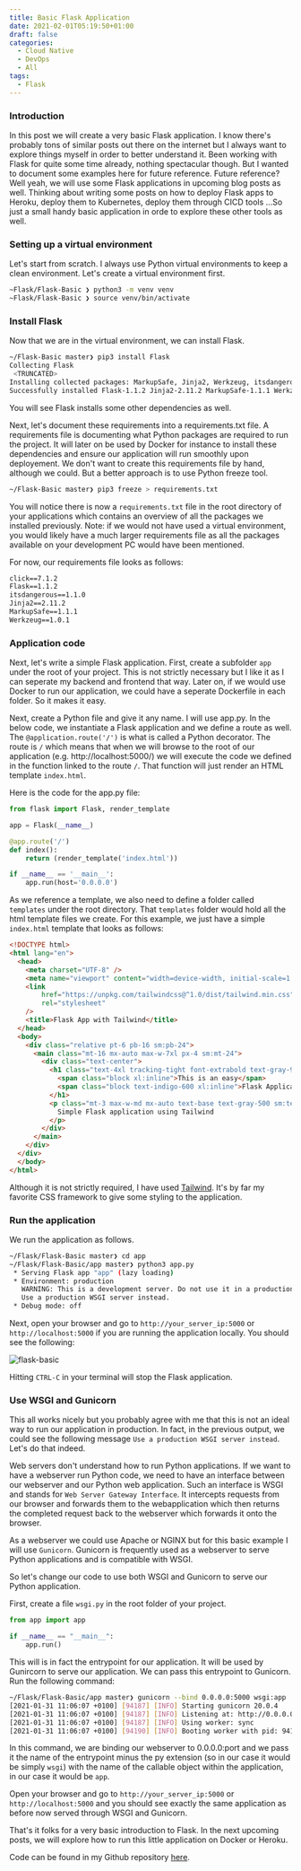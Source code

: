 ```yaml
---
title: Basic Flask Application
date: 2021-02-01T05:19:50+01:00
draft: false
categories:
  - Cloud Native
  - DevOps
  - All
tags:
  - Flask
---
```


### Introduction

In this post we will create a very basic Flask application. I know there's probably tons of similar posts out there on the internet but I always want to explore things myself in order to better understand it. Been working with Flask for quite some time already, nothing spectacular though. But I wanted to document some examples here for future reference. Future reference? Well yeah, we will use some Flask applications in upcoming blog posts as well. Thinking about writing some posts on how to deploy Flask apps to Heroku, deploy them to Kubernetes, deploy them through CICD tools ...So just a small handy basic application in orde to explore these other tools as well.

### Setting up a virtual environment

Let's start from scratch. I always use Python virtual environments to keep a clean environment. Let's create a virtual environment first.

```bash
~Flask/Flask-Basic ❯ python3 -m venv venv  
~Flask/Flask-Basic ❯ source venv/bin/activate
```

### Install Flask

Now that we are in the virtual environment, we can install Flask.

```bash
~/Flask-Basic master❯ pip3 install Flask 
Collecting Flask
 <TRUNCATED>
Installing collected packages: MarkupSafe, Jinja2, Werkzeug, itsdangerous, click, Flask
Successfully installed Flask-1.1.2 Jinja2-2.11.2 MarkupSafe-1.1.1 Werkzeug-1.0.1 click-7.1.2 itsdangerous-1.1.0
```
You will see Flask installs some other dependencies as well.

Next, let's document these requirements into a requirements.txt file. A requirements file is documenting what Python packages are required to run the project. It will later on be used by Docker for instance to install these dependencies and ensure our application will run smoothly upon deployement. We don't want to create this requirements file by hand, although we could. But a better approach is to use Python freeze tool.

```bash
~/Flask-Basic master❯ pip3 freeze > requirements.txt
```
You will notice there is now a `requirements.txt` file in the root directory of your applications which contains an overview of all the packages we installed previously. Note: if we would not have used a virtual environment, you would likely have a much larger requirements file as all the packages available on your development PC would have been mentioned.

For now, our requirements file looks as follows:

```txt
click==7.1.2
Flask==1.1.2
itsdangerous==1.1.0
Jinja2==2.11.2
MarkupSafe==1.1.1
Werkzeug==1.0.1
```

### Application code 

Next, let's write a simple Flask application. First, create a subfolder `app` under the root of your project. This is not strictly necessary but I like it as I can seperate my backend and frontend that way. Later on, if we would use Docker to run our application, we could have a seperate Dockerfile in each folder. So it makes it easy.

Next, create a Python file and give it any name. I will use app.py. In the below code, we instantiate a Flask application and we define a route as well. The `@application.route('/')` is what is called a Python decorator. The route is `/` which means that when we will browse to the root of our application (e.g. http://localhost:5000/) we will execute the code we defined in the function linked to the route `/`. That function will just render an HTML template `index.html`.

Here is the code for the app.py file:

```python
from flask import Flask, render_template

app = Flask(__name__)

@app.route('/')
def index():
    return (render_template('index.html'))

if __name__ == '__main__':
    app.run(host='0.0.0.0')
```
As we reference a template, we also need to define a folder called `templates` under the root directory. That `templates` folder would hold all the html template files we create. For this example, we just have a simple `index.html` template that looks as follows:

```html
<!DOCTYPE html>
<html lang="en">
  <head>
    <meta charset="UTF-8" />
    <meta name="viewport" content="width=device-width, initial-scale=1.0" />
    <link
        href="https://unpkg.com/tailwindcss@^1.0/dist/tailwind.min.css"
        rel="stylesheet"
    />
    <title>Flask App with Tailwind</title>
  </head>
  <body>
    <div class="relative pt-6 pb-16 sm:pb-24">
      <main class="mt-16 mx-auto max-w-7xl px-4 sm:mt-24">
        <div class="text-center">
          <h1 class="text-4xl tracking-tight font-extrabold text-gray-900 sm:text-5xl md:text-6xl">
            <span class="block xl:inline">This is an easy</span>
            <span class="block text-indigo-600 xl:inline">Flask Application</span>
          </h1>
          <p class="mt-3 max-w-md mx-auto text-base text-gray-500 sm:text-lg md:mt-5 md:text-xl md:max-w-3xl">
            Simple Flask application using Tailwind
          </p>
        </div>
      </main>
    </div>
  </div>
  </body>
</html>
```
Although it is not strictly required, I have used [Tailwind](https://tailwindcss.com/). It's by far my favorite CSS framework to give some styling to the application.

### Run the application
We run the application as follows.

```bash        
~/Flask/Flask-Basic master❯ cd app
~/Flask/Flask-Basic/app master❯ python3 app.py 
 * Serving Flask app "app" (lazy loading)
 * Environment: production
   WARNING: This is a development server. Do not use it in a production deployment.
   Use a production WSGI server instead.
 * Debug mode: off
```
Next, open your browser and go to `http://your_server_ip:5000` or `http://localhost:5000` if you are running the application locally. You should see the following:

![flask-basic](/images/2021-02-01-1.png)

Hitting `CTRL-C` in your terminal will stop the Flask application.

### Use WSGI and Gunicorn

This all works nicely but you probably agree with me that this is not an ideal way to run our application in production. In fact, in the previous output, we could see the following message `Use a production WSGI server instead`. Let's do that indeed.

Web servers don't understand how to run Python applications. If we want to have a webserver run Python code, we need to have an interface between our webserver and our Python web application. Such an interface is WSGI and stands for `Web Server Gateway Interface`. It intercepts requests from our browser and forwards them to the webapplication which then returns the completed request back to the webserver which forwards it onto the browser.

As a webserver we could use Apache or NGINX but for this basic example I will use `Gunicorn`. Gunicorn is frequently used as a webserver to serve Python applications and is compatible with WSGI.

So let's change our code to use both WSGI and Gunicorn to serve our Python application.

First, create a file `wsgi.py` in the root folder of your project.

```python
from app import app

if __name__ == "__main__":
    app.run()
```
This will is in fact the entrypoint for our application. It will be used by Gunircorn to serve our application. We can pass this entrypoint to Gunicorn. Run the following command:

```bash
~/Flask/Flask-Basic/app master❯ gunicorn --bind 0.0.0.0:5000 wsgi:app
[2021-01-31 11:06:07 +0100] [94187] [INFO] Starting gunicorn 20.0.4
[2021-01-31 11:06:07 +0100] [94187] [INFO] Listening at: http://0.0.0.0:5000 (94187)
[2021-01-31 11:06:07 +0100] [94187] [INFO] Using worker: sync
[2021-01-31 11:06:07 +0100] [94190] [INFO] Booting worker with pid: 94190
```
In this command, we are binding our webserver to 0.0.0.0:port and we pass it the name of the entrypoint minus the py extension (so in our case it would be simply `wsgi`) with the name of the callable object within the application, in our case it would be `app`.

Open your browser and go to `http://your_server_ip:5000` or `http://localhost:5000` and you should see exactly the same application as before now served through WSGI and Gunicorn.

That's it folks for a very basic introduction to Flask. In the next upcoming posts, we will explore how to run this little application on Docker or Heroku.

Code can be found in my Github repository [here](https://github.com/wiwa1978/blog-hugo-netlify-code/tree/master/Flask/Flask-Basic).
